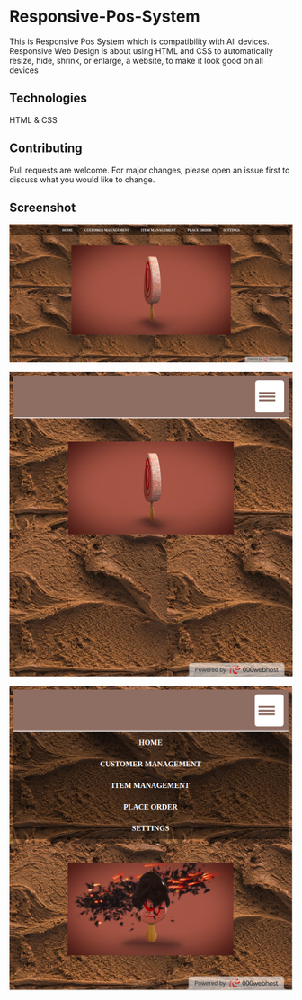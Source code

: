 # Responsive-Pos-System

This is Responsive Pos System which is compatibility with All devices.
Responsive Web Design is about using HTML and CSS to automatically resize, 
hide, shrink, or enlarge, a website, to make it look good on all devices

## Technologies

HTML & CSS

## Contributing

Pull requests are welcome. For major changes, please open an issue first to discuss what 
you would like to change.

## Screenshot

![Page one](/images/001.png)


![Page one](/images/002.png)


![Page one](/images/003.png)
